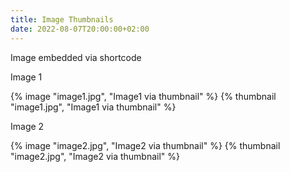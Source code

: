 ```yaml
---
title: Image Thumbnails
date: 2022-08-07T20:00:00+02:00
---
```


Image embedded via shortcode

Image 1

{% image "image1.jpg", "Image1 via thumbnail" %}
{% thumbnail "image1.jpg", "Image1 via thumbnail" %}

Image 2

{% image "image2.jpg", "Image2 via thumbnail" %}
{% thumbnail "image2.jpg", "Image2 via thumbnail" %}
